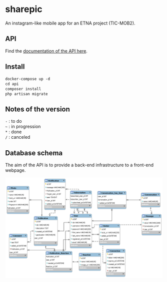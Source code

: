 # sharepic
An instagram-like mobile app for an ETNA project (TIC-MOB2).

## API

Find the [documentation of the API here](./api).

## Install

```
docker-compose up -d
cd api
composer install
php artisan migrate
```

## Notes of the version

`-` : to do  
`~` : in progression  
`*` : done  
`/` : canceled  

## Database schema

The aim of the API is to provide a back-end infrastructure to a front-end webpage.
<p align="center">

![Database schema](./database.png)

</p>